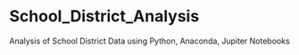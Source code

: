 # School_District_Analysis
Analysis of School District Data using Python, Anaconda, Jupiter Notebooks
